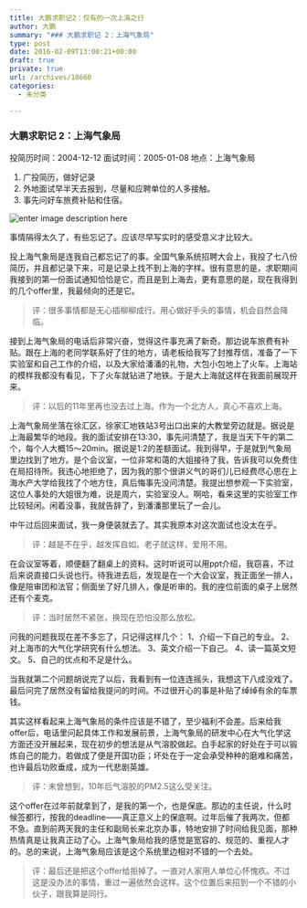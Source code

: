 ```yaml
---
title: 大鹏求职记2：仅有的一次上海之行
author: 大鹏
summary: "### 大鹏求职记 2：上海气象局"
type: post
date: 2016-02-09T13:00:21+00:00
draft: true
private: true
url: /archives/18660
categories:
  - 未分类

---
```

### 大鹏求职记 2：上海气象局

投简历时间：2004-12-12 面试时间：2005-01-08 地点：上海气象局

  1. 广投简历，做好记录
  2. 外地面试早半天去报到，尽量和应聘单位的人多接触。
  3. 事先问好车旅费补贴和住宿。

![enter image description here][1]

事情隔得太久了，有些忘记了。应该尽早写实时的感受意义才比较大。

投上海气象局是连我自己都忘记了的事。全国气象系统招聘大会上，我投了七八份简历，并且都记录下来，可是记录上找不到上海的字样。很有意思的是，求职期间我接到的第一份面试通知恰恰是它，而且是到上海去，更有意思的是，现在我得到的几个offer里，我最倾向的还是它。

> 评：很多事情都是无心插柳柳成行。用心做好手头的事情，机会自然会降临。

接到上海气象局的电话后非常兴奋，觉得这件事充满了新奇。那边说车旅费有补贴。跟在上海的老同学联系好了住的地方，请老板给我写了封推荐信，准备了一下实验室和自己工作的介绍，以及大家给潘潘的礼物，大包小包地上了火车。上海站的模样我都没有看见，下了火车就钻进了地铁。于是大上海就这样在我面前展现开来。

> 评：以后的11年里再也没去过上海。作为一个北方人，真心不喜欢上海。

上海气象局坐落在徐汇区，徐家汇地铁站3号出口出来的大教堂旁边就是。据说是上海最繁华的地段。我的面试安排在13:30，事先问清楚了，我是当天下午的第二个，每个人大概15～20min。据说是1:2的差额面试。我到得早，于是就到气象局里边找到了地方。是个会议室，一位非常和蔼的大姐接待了我，告诉我可以免费住在局招待所。我违心地拒绝了，因为我的那个很讲义气的哥们儿已经费尽心思在上海水产大学给我找了个地方住，真后悔事先没问清楚。我提出想参观一下实验室，这位人事处的大姐很为难，说是周六，实验室没人。啊哈，看来这里的实验室工作比较轻闲。闲着没事，我就告辞了，到潘潘那里玩了一会儿。

中午过后回来面试，我一身便装就去了。其实我原本对这次面试也没太在乎。

> 评：越是不在乎，越发挥自如。老子就这样，爱用不用。

在会议室等着，顺便翻了翻桌上的资料。这时听说可以用ppt介绍，我窃喜，不过后来说直接口头说也行。待我进去后，发现是在一个大会议室，我正面坐一排人，像是陪审团和法官；侧面坐了好几排人，像是听审的。我的座位前面的桌子上居然还有个麦克。

> 评：当时居然不紧张，换现在恐怕没那么放松。

问我的问题我现在差不多忘了，只记得这样几个： 1、介绍一下自己的专业。 2、对上海市的大气化学研究有什么想法。 3、英文介绍一下自己。 4、读一篇英文短文。 5、自己的优点和不足是什么。

当我就第二个问题胡说完了以后，我看到有一位连连摇头，我想这下八成没戏了。最后问完了居然没有留给我提问的时间。不过很开心的事是补贴了绰绰有余的车票钱。

其实这样看起来上海气象局的条件应该是不错了，至少福利不会差。后来给我offer后，电话里问起具体工作和发展前景，上海气象局的研发中心在大气化学这方面还没开展起来，现在初步的想法是从气溶胶做起。白手起家的好处在于可以锻炼自己的能力，若做成了便是开国功臣；坏处在于一定会承受种种的磨难和痛苦，也许最后功败垂成，成为一代悲剧英雄。

> 评：未曾想到，10年后气溶胶的PM2.5这么受关注。

这个offer在过年前就拿到了，是我的第一个，也是保底。那边的主任说，什么时候签都行，按我的deadline——真正意义上的保底啊。过年后催了我两次，但都不急。直到前两天我的主任和副局长来北京办事，特地安排了时间给我见面，那种热情真是让我真正动了心。上海气象局给我的感觉是宽容的、规范的、重视人才的。总的来说，上海气象局应该是这个系统里边相对不错的一个去处。

> 评：最后还是把这个offer给拒掉了。一直对人家用人单位心怀愧疚。不过这是没办法的事情，重过一遍依然会这样。这个位置后来招到一个不错的小伙子，跟我算是同行。

 [1]: http://www.discoverhongkong.com/china/images/beyond-hk/large/6.5-Shanghai_03.jpg

